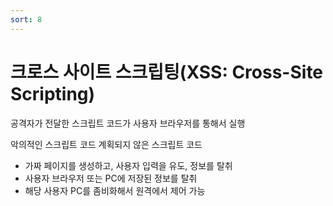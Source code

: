 ```yaml
---
sort: 8
---
```


# 크로스 사이트 스크립팅(XSS: Cross-Site Scripting)

공격자가 전달한 스크립트 코드가 사용자 브라우저를 통해서 실행

악의적인 스크립트 코드
계획되지 않은 스크립트 코드

- 가짜 페이지를 생성하고, 사용자 입력을 유도, 정보를 탈취
- 사용자 브라우저 또는 PC에 저장된 정보를 탈취
- 해당 사용자 PC를 좀비화해서 원격에서 제어 가능